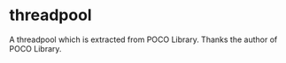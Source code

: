 # threadpool
A threadpool which is extracted from POCO Library.
Thanks the author of POCO Library.

